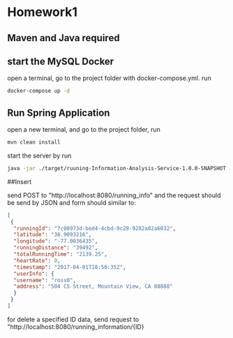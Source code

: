 # Homework1

## Maven and Java required

## start the MySQL Docker

open a terminal, go to the project folder with docker-compose.yml. run
```bash
docker-compose up -d
```

## Run Spring Application

open a new terminal, and go to the project folder, run
```bash
mvn clean install
```

start the server by run
```bash
java -jar ./target/ruuning-Information-Analysis-Service-1.0.0-SNAPSHOT.jar
```

##Insert

send POST to "http://localhost:8080/running_info"
and the request should be send by JSON and form should similar to:
```json
[
 {
  "runningId": "7c08973d-bed4-4cbd-9c28-9282a02a6032",
  "latitude": "38.9093216",
  "longitude": "-77.0036435",
  "runningDistance": "39492",
  "totalRunningTime": "2139.25",
  "heartRate": 0,
  "timestamp": "2017-04-01T18:50:35Z",
  "userInfo": {
  "username": "ross0",
  "address": "504 CS Street, Mountain View, CA 88888"
  }
 }
]
```
for delete a specified ID data, send request to "http://localhost:8080/running_information/{ID} 
